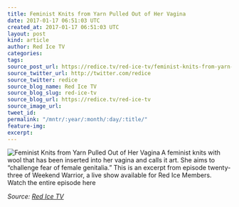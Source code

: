 ```yaml
---
title: Feminist Knits from Yarn Pulled Out of Her Vagina
date: 2017-01-17 06:51:03 UTC
created_at: 2017-01-17 06:51:03 UTC
layout: post
kind: article
author: Red Ice TV
categories: 
tags: 
source_post_url: https://redice.tv/red-ice-tv/feminist-knits-from-yarn-pulled-out-of-her-vagina
source_twitter_url: http://twitter.com/redice
source_twitter: redice
source_blog_name: Red Ice TV
source_blog_slug: red-ice-tv
source_blog_url: https://redice.tv/red-ice-tv
source_image_url: 
tweet_id: 
permalink: "/mntr/:year/:month/:day/:title/"
feature-img: 
excerpt: 
---
```

<img align="left" alt="Feminist Knits from Yarn Pulled Out of Her Vagina" src="https://rdice.net/a/c/t/17/RIL-ep23-vaginal-knitting.9cd7b47f.jpg"> A feminist knits with wool that has been inserted into her vagina and calls it art. She aims to “challenge fear of female genitalia.”
This is an excerpt from episode twenty-three of Weekend Warrior, a live show available for Red Ice Members.
Watch the entire episode here<div class="">
    <i>Source: <a href="https://redice.tv/red-ice-tv">Red Ice TV</a></i>
</div>
